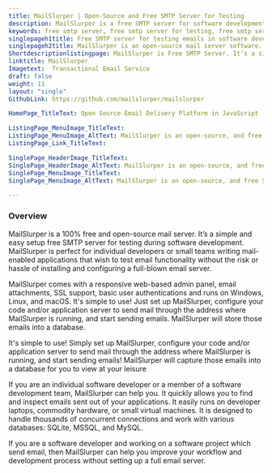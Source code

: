 ```yaml
---
title: MailSlurper | Open-Source and Free SMTP Server for Testing
description: MailSlurper is a free SMTP server for software development teams. MailSlurper is a lightweight package for software developers to test email applications.
keywords: free smtp server, free smtp server for testing, free smtp server for developers, open-source mail server
singlepageh1title: Free SMTP server for testing emails in software development
singlepageh2title: MailSlurper is an open-source mail server software. It's a free SMTP server for software developers, useful for local and team application development.
Shortdescriptionlistingpage: MailSlurper is Free SMTP Server. It’s a simple and easy setup free SMTP server for testing during software development
linktitle: MailSlurper
Imagetext:  Transactional Email Service
draft: false
weight: 11
layout: "single"
GithubLink: https://github.com/mailslurper/mailslurper

HomePage_TitleText: Open Source Email Delivery Platform in JavaScript

ListingPage_MenuImage_TitleText: 
ListingPage_MenuImage_AltText: MailSlurper is an open-source, and free SMTP server.
ListingPage_Link_TitleText: 

SinglePage_HeaderImage_TitleText: 
SinglePage_HeaderImage_AltText: MailSlurper is an open-source, and free SMTP server.
SinglePage_MenuImage_TitleText: 
SinglePage_MenuImage_AltText: MailSlurper is an open-source, and free SMTP server.

---
```

### Overview

MailSlurper is a 100% free and open-source mail server. It’s a simple and easy setup free SMTP server for testing during software development. MailSlurper is perfect for individual developers or small teams writing mail-enabled applications that wish to test email functionality without the risk or hassle of installing and configuring a full-blown email server.

MailSlurper comes with a responsive web-based admin panel, email attachments, SSL support, basic user authentications and runs on Windows, Linux, and macOS. It's simple to use! Just set up MailSlurper, configure your code and/or application server to send mail through the address where MailSlurper is running, and start sending emails. MailSlurper will store those emails into a database.

It's simple to use! Simply set up MailSlurper, configure your code and/or application server to send mail through the address where MailSlurper is running, and start sending emails! MailSlurper will capture those emails into a database for you to view at your leisure

If you are an individual software developer or a member of a software development team, MailSlurper can help you. It quickly allows you to find and inspect emails sent out of your applications. It easily runs on developer laptops, commodity hardware, or small virtual machines. It is designed to handle thousands of concurrent connections and work with various databases: SQLite, MSSQL, and MySQL.

If you are a software developer and working on a software project which send email, then MailSlurper can help you improve your workflow and development process without setting up a full email server.
